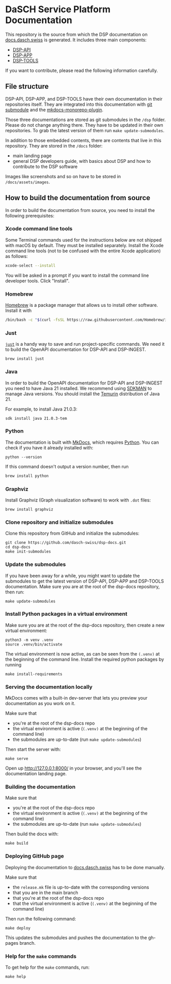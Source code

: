 # DaSCH Service Platform Documentation

This repository is the source from which the DSP documentation
on [docs.dasch.swiss](https://docs.dasch.swiss) is generated.
It includes three main components:

- [DSP-API](https://github.com/dasch-swiss/dsp-api)
- [DSP-APP](https://github.com/dasch-swiss/dsp-das)
- [DSP-TOOLS](https://github.com/dasch-swiss/dsp-tools)

If you want to contribute, please read the following information carefully.

## File structure

DSP-API, DSP-APP, and DSP-TOOLS have their own documentation in their repositories itself.
They are integrated into this documentation with [git submodule](https://git-scm.com/book/en/v2/Git-Tools-Submodules) and
the [mkdocs-monorepo-plugin](https://github.com/backstage/mkdocs-monorepo-plugin).

Those three documentations are stored as git submodules in the `/dsp` folder. Please do not change anything there.
They have to be updated in their own repositories. To grab the latest version of them run `make update-submodules`.

In addition to those embedded contents, there are contents that live in this repository.
They are stored in the `/docs` folder:

- main landing page
- general DSP developers guide, with basics about DSP and how to contribute to the DSP software

Images like screenshots and so on have to be stored in `/docs/assets/images`.

## How to build the documentation from source

In order to build the documentation from source,
you need to install the following prerequisites:

### Xcode command line tools

Some Terminal commands used for the instructions below are not shipped with macOS by default.
They must be installed separately.
Install the Xcode command line tools (not to be confused with the entire Xcode application) as follows:

```bash
xcode-select --install
```

You will be asked in a prompt if you want to install the command line developer tools. Click "Install".

### Homebrew

[Homebrew](https://brew.sh) is a package manager that allows us to install other software.
Install it with

```bash
/bin/bash -c "$(curl -fsSL https://raw.githubusercontent.com/Homebrew/install/HEAD/install.sh)"
```

### Just

[`just`](https://github.com/casey/just) is a handy way to save and run project-specific commands.
We need it to build the OpenAPI documentation for DSP-API and DSP-INGEST.

```shell
brew install just
```

### Java

In order to build the OpenAPI documentation for DSP-API and DSP-INGEST you need to have Java 21 installed.
We recommend using [SDKMAN](https://sdkman.io/) to manage Java versions.
You should install the [Temurin](https://adoptium.net/en-GB/temurin/releases/) distribution of Java 21.

For example, to install Java 21.0.3:

```shell
sdk install java 21.0.3-tem
```

### Python

The documentation is built with [MkDocs](https://www.mkdocs.org),
which requires [Python](https://www.python.org/).
You can check if you have it already installed with:

```shell
python --version
```

If this command doesn't output a version number, then run

```bash
brew install python
```

### Graphviz

Install Graphviz (Graph visualization software) to work with `.dot` files:

```shell
brew install graphviz
```

### Clone repository and initialize submodules

Clone this repository from GitHub and initialize the submodules:

```shell
git clone https://github.com/dasch-swiss/dsp-docs.git
cd dsp-docs
make init-submodules
```

### Update the submodules

If you have been away for a while, you might want to update the submodules
to get the latest version of DSP-API, DSP-APP and DSP-TOOLS documentation.
Make sure you are at the root of the dsp-docs repository, then run:

```shell
make update-submodules
```

### Install Python packages in a virtual environment

Make sure you are at the root of the dsp-docs repository, then create a new virtual environment:

```shell
python3 -m venv .venv
source .venv/bin/activate
```

The virtual environment is now active,
as can be seen from the `(.venv)` at the beginning of the command line.
Install the required python packages by running

```shell
make install-requirements
```

### Serving the documentation locally

MkDocs comes with a built-in dev-server that lets you preview your documentation as you work on it.

Make sure that

- you're at the root of the dsp-docs repo
- the virtual environment is active (`(.venv)` at the beginning of the command line)
- the submodules are up-to-date (run `make update-submodules`)

Then start the server with:

```shell
make serve
```

Open up <http://127.0.0.1:8000/> in your browser, and you'll see the documentation landing page.

### Building the documentation

Make sure that

- you're at the root of the dsp-docs repo
- the virtual environment is active (`(.venv)` at the beginning of the command line)
- the submodules are up-to-date (run `make update-submodules`)

Then build the docs with:

```shell
make build
```

### Deploying GitHub page

Deploying the documentation to [docs.dasch.swiss](https://docs.dasch.swiss/) has to be done manually.

Make sure that

- the `release.mk` file is up-to-date with the corresponding versions
- that you are in the main branch
- that you're at the root of the dsp-docs repo
- that the virtual environment is active (`(.venv)` at the beginning of the command line)

Then run the following command:

```shell
make deploy
```

This updates the submodules and pushes the documentation to the gh-pages branch.

### Help for the `make` commands

To get help for the `make` commands, run:

```shell
make help
```
